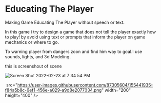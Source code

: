 # Educating The Player
Making Game Educating The Player without speech or text.

In this game i try to design a game that does not tell the player exactly how to play! by avoid using text or prompts that inform the player on game mechanics or where to go.

To warning player from dangers zoon and find him way to goal.I use sounds, lights, and 3d Modeling.

this is screenshout of scene 


![Screen Shot 2022-02-23 at 7 34 54 PM](https://user-images.githubusercontent.com/87305604/155441935-f84a5b8c-6ef1-456e-a029-a9d8e2077034.png)

<img> src="https://user-images.githubusercontent.com/87305604/155441935-f84a5b8c-6ef1-456e-a029-a9d8e2077034.png"  width="200" height="400" />
